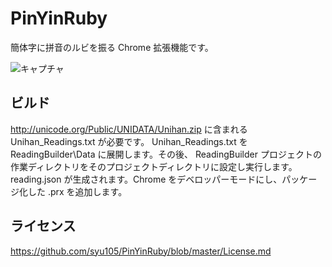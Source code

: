 ﻿# PinYinRuby
簡体字に拼音のルビを振る Chrome 拡張機能です。

![キャプチャ](https://raw.githubusercontent.com/syu105/PinYinRuby/master/Capture.jpg)

## ビルド
<http://unicode.org/Public/UNIDATA/Unihan.zip> に含まれる Unihan_Readings.txt が必要です。
Unihan_Readings.txt を ReadingBuilder\Data に展開します。その後、
ReadingBuilder プロジェクトの作業ディレクトリをそのプロジェクトディレクトリに設定し実行します。
reading.json が生成されます。Chrome をデベロッパーモードにし、パッケージ化した .prx を追加します。

## ライセンス
<https://github.com/syu105/PinYinRuby/blob/master/License.md>
